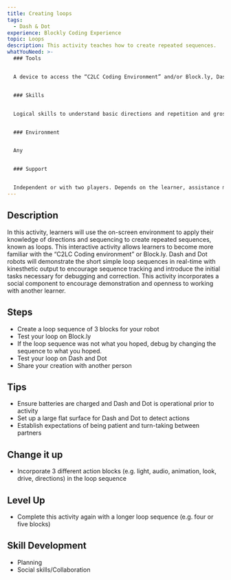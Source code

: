 ```yaml
---
title: Creating loops
tags:
  - Dash & Dot
experience: Blockly Coding Experience
topic: Loops
description: This activity teaches how to create repeated sequences.
whatYouNeed: >-
  ### Tools


  A device to access the “C2LC Coding Environment” and/or Block.ly, Dash and Dot


  ### Skills


  Logical skills to understand basic directions and repetition and gross motor


  ### Environment


  Any


  ### Support


  Independent or with two players. Depends on the learner, assistance may be required to guide or facilitate
---
```

## Description

In this activity, learners will use the on-screen environment to apply their knowledge of directions and sequencing to create repeated sequences, known as loops. This interactive activity allows learners to become more familiar with the “C2LC Coding environment” or Block.ly. Dash and Dot robots will demonstrate the short simple loop sequences in real-time with kinesthetic output to encourage sequence tracking and introduce the initial tasks necessary for debugging and correction. This activity incorporates a social component to encourage demonstration and openness to working with another learner.

## Steps

* Create a loop sequence of 3 blocks for your robot
* Test your loop on Block.ly
* If the loop sequence was not what you hoped, debug by changing the sequence to what you hoped.
* Test your loop on Dash and Dot
* Share your creation with another person

## Tips

* Ensure batteries are charged and Dash and Dot is operational prior to activity
* Set up a large flat surface for Dash and Dot to detect actions
* Establish expectations of being patient and turn-taking between partners

## Change it up

* Incorporate 3 different action blocks (e.g. light, audio, animation, look, drive, directions) in the loop sequence

## Level Up 

* Complete this activity again with a longer loop sequence (e.g. four or five blocks) 

## Skill Development

* Planning
* Social skills/Collaboration